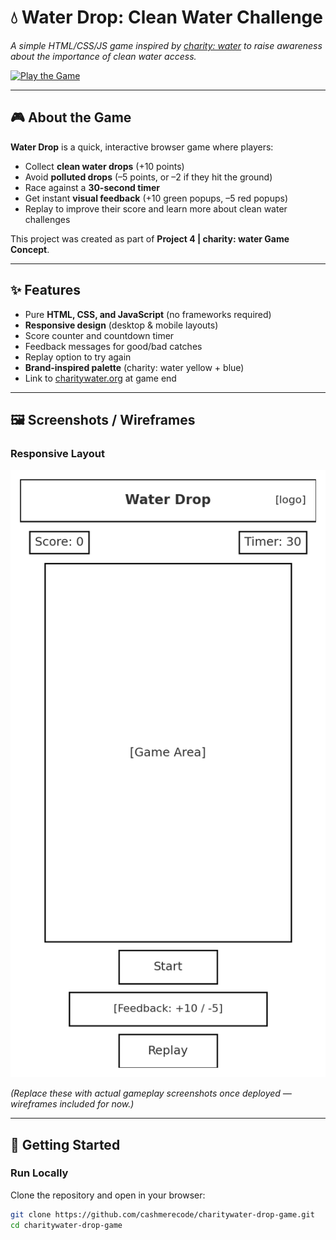 # 💧 Water Drop: Clean Water Challenge  

*A simple HTML/CSS/JS game inspired by [charity: water](https://www.charitywater.org) to raise awareness about the importance of clean water access.*  

[![Play the Game](https://img.shields.io/badge/Play%20Now-GitHub%20Pages-blue?style=for-the-badge)](https://cashmerecode.github.io/charitywater-drop-game/)

---

## 🎮 About the Game  
**Water Drop** is a quick, interactive browser game where players:  
- Collect **clean water drops** (+10 points)  
- Avoid **polluted drops** (–5 points, or –2 if they hit the ground)  
- Race against a **30-second timer**  
- Get instant **visual feedback** (+10 green popups, –5 red popups)  
- Replay to improve their score and learn more about clean water challenges  

This project was created as part of **Project 4 | charity: water Game Concept**.  

---

## ✨ Features  
- Pure **HTML, CSS, and JavaScript** (no frameworks required)  
- **Responsive design** (desktop & mobile layouts)  
- Score counter and countdown timer  
- Feedback messages for good/bad catches  
- Replay option to try again  
- **Brand-inspired palette** (charity: water yellow + blue)  
- Link to [charitywater.org](https://www.charitywater.org) at game end  

---

## 🖼 Screenshots / Wireframes  

### Responsive Layout  
![Responsive Wireframe](assets/wireframe-mobile.png)  

*(Replace these with actual gameplay screenshots once deployed — wireframes included for now.)*  

---

## 🚀 Getting Started  

### Run Locally  
Clone the repository and open in your browser:  
```bash
git clone https://github.com/cashmerecode/charitywater-drop-game.git
cd charitywater-drop-game
